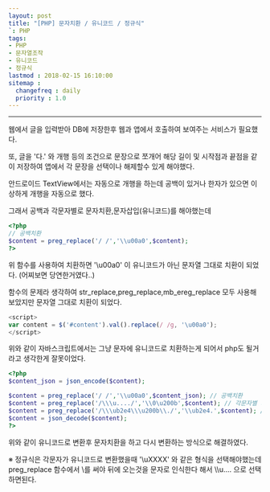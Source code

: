 ```yaml
---
layout: post
title: "[PHP] 문자치환 / 유니코드 / 정규식"
`: PHP
tags:
- PHP
- 문자열조작
- 유니코드
- 정규식
lastmod : 2018-02-15 16:10:00
sitemap :
  changefreq : daily
  priority : 1.0
---
```


***



웹에서 글을 입력받아 DB에 저장한후 웹과 앱에서 호출하여 보여주는 서비스가 필요했다.

또, 글을 '다.' 와 개행 등의 조건으로 문장으로 쪼개어 해당 길이 및 시작점과 끝점을 같이 저장하여 앱에서 각 문장을 선택이나 해제할수 있게 해야했다.

안드로이드 TextView에서는 자동으로 개행을 하는데 공백이 있거나 한자가 있으면 이상하게 개행을 자동으로 했다.

<!--미리보기-->

그래서 공백과 각문자별로 문자치환,문자삽입(유니코드)를 해야했는데

```php
<?php
// 공백치환
$content = preg_replace('/ /','\\u00a0',$content);
?>
```

위 함수를 사용하여 치환하면 '\\u00a0' 이 유니코드가 아닌 문자열 그대로 치환이 되었다.
(어찌보면 당연한거였다..)

함수의 문제라 생각하여 str_replace,preg_replace,mb_ereg_replace 모두 사용해보았지만 문자열 그대로 치환이 되었다.

```javascript
<script>
var content = $('#content').val().replace(/ /g, '\u00a0');
</script>
```

위와 같이 자바스크립트에서는 그냥 문자에 유니코드로 치환하는게 되어서 php도 될거라고 생각한게 잘못이었다.

```php
<?php
$content_json = json_encode($content);

$content = preg_replace('/ /','\\u00a0',$content_json); // 공백치환
$content = preg_replace('/\\\u..../','\\0\u200b',$content); // 각문자별 치환
$content = preg_replace('/\\\ub2e4\\\u200b\\./','\\ub2e4.',$content); // 다. 치환
$content = json_decode($content);
?>
```

위와 같이 유니코드로 변환후 문자치환을 하고 다시 변환하는 방식으로 해결하였다.

※ 정규식은 각문자가 유니코드로 변환했을때 '\uXXXX' 와 같은 형식을 선택해야했는데 preg_replace 함수에서 \\를 써야 뒤에 오는것을 문자로 인식한다 해서 \\\u.... 으로 선택하면된다.